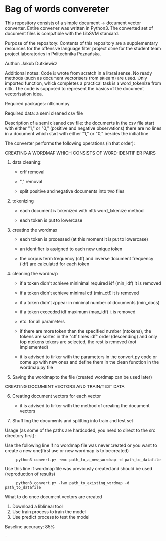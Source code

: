 # Bag of words convereter

This repository consists of a simple document -> document vector converter.
Entire converter was written in Python3.
The converted set of document files is compatible with the LibSVM standard.

Purpose of the repository:
   Contents of this repository are a supplementary resources for the offensive language filter project done for the student team project laboratories in Politechnika Poznańska.

Author:
   Jakub Dutkiewicz
    
Additional notes:
   Code is wrote from scratch in a literal sense. No ready methods (such as document vectorisers from sklearn) are used. Only imported function, which completes a practical task is a word_tokenize from nltk. The code is supposed to represent the basics of the document vectorisation idea.

Required packages:
  nltk
  numpy
  
  
Required data:
  a semi cleaned csv file

Description of a semi cleaned csv file:
  the documents in the csv file start with either "1," or "0," (positive and negative observations)
  there are no lines in a document which start with either "1," or "0," besides the initial line
  
The converter performs the following operations (in that order):

CREATING A WORDMAP WHICH CONSISTS OF WORD-IDENTIFIER PAIRS

1. data cleaning:

    - crlf removal
    
    - "," removal
    
    - split positive and negative documents into two files
    
2. tokenizing

    - each document is tokenized with nltk word_tokenize method
    
    - each token is put to lowercase
    
3. creating the wordmap

    - each token is processed (at this moment it is put to lowercase)
    
    - an identifier is assigned to each new unique token
    
    - the corpus term frequency (ctf) and inverse document frequency (idf) are calculated for each token
    
4. cleaning the wordmap

    - if a token didn't achieve mininimal required idf (min_idf) it is removed
    
    - if a token didn't achieve minimal ctf (min_ctf) it is removed
    
    - if a token didn't appear in minimal number of documents (min_docs)
    
    - if a token exceeded idf maximum (max_idf) it is removed
    
    - etc. for all parameters
    
    - if there are more token than the specified number (ntokens), the tokens are sorted in the "ctf times idf" order (descending) and only top ntokens tokens are selected, the rest is removed (not implemented)
     
    - it is advised to tinker with the parameters in the convert.py code or come up with new ones and define them in the clean function in the wordmap.py file
     
     
5. Saving the wordmap to the file (created wordmap can be used later)
    
CREATING DOCUMENT VECTORS AND TRAIN/TEST DATA
    
6. Creating document vectors for each vector

     - it is advised to tinker with the method of creating the document vectors

7. Shuffling the documents and splitting into train and test set

Usage (as some of the paths are hardcoded, you need to direct to the src directory first):


Use the following line if no wordmap file was never created or you want to create a new one(first use or new wordmap is to be created)

         python3 convert.py -wmc path_to_a_new_wordmap -d path_to_datafile

Use this line if wordmap file was previously created and should be used (reproduction of results)

         python3 convert.py -lwm path_to_existing_wordmap -d path_to_datafile




What to do once document vectors are created
 
   1. Download a liblinear tool
   2. Use train process to train the model
   3. Use predict process to test the model

Baseline accuracy: 85%



    - 
